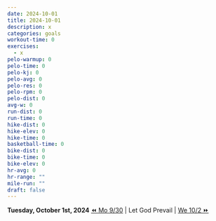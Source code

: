 ```yaml
---
date: 2024-10-01
title: 2024-10-01
description: x
categories: goals
workout-time: 0
exercises:
  - x
pelo-warmup: 0
pelo-time: 0
pelo-kj: 0
pelo-avg: 0
pelo-res: 0
pelo-rpm: 0
pelo-dist: 0
avg-w: 0
run-dist: 0
run-time: 0
hike-dist: 0
hike-elev: 0
hike-time: 0
basketball-time: 0
bike-dist: 0
bike-time: 0
bike-elev: 0
hr-avg: 0
hr-range: ""
mile-run: ""
draft: false
---
```

**Tuesday, October 1st, 2024**
[⏪ Mo 9/30](goals/2024-09-30) | Let God Prevail | [We 10/2 ⏩](goals/2024-10-02)


